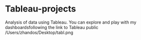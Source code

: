 # Tableau-projects
Analysis of data using Tableau. You can explore and play with my dashboardsfollowing the link to Tableau public
/Users/zhandos/Desktop/tabl.png
